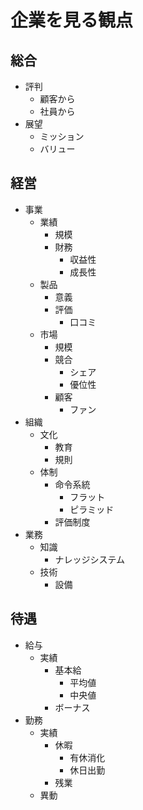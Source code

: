 # 企業を見る観点

## 総合

- 評判
  - 顧客から
  - 社員から
- 展望
  - ミッション
  - バリュー

## 経営

- 事業
  - 業績
    - 規模
    - 財務
      - 収益性
      - 成長性
  - 製品
    - 意義
    - 評価
      - 口コミ
  - 市場
    - 規模
    - 競合
      - シェア
      - 優位性
    - 顧客
      - ファン
- 組織
  - 文化
    - 教育
    - 規則
  - 体制
    - 命令系統
      - フラット
      - ピラミッド
    - 評価制度
- 業務
  - 知識
    - ナレッジシステム
  - 技術
    - 設備

## 待遇

- 給与
  - 実績
    - 基本給
      - 平均値
      - 中央値
    - ボーナス
- 勤務
  - 実績
    - 休暇
      - 有休消化
      - 休日出勤
    - 残業
  - 異動
